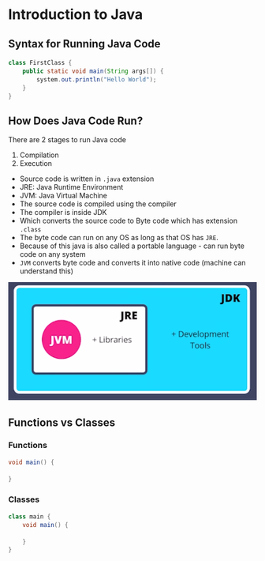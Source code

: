 # Introduction to Java

## Syntax for Running Java Code
```java
class FirstClass {
    public static void main(String args[]) {
        system.out.println("Hello World");
    }
}
```
## How Does Java Code Run?
There are 2 stages to run Java code
1. Compilation 
2. Execution


- Source code is written in `.java` extension
- JRE: Java Runtime Environment
- JVM: Java Virtual Machine
- The source code is compiled using the compiler
- The compiler is inside JDK
- Which converts the source code to Byte code which has extension `.class`
- The byte code can run on any OS as long as that OS has `JRE`.
- Because of this java is also called a portable language - can run byte code on any system
- `JVM` converts byte code and converts it into native code (machine can understand this)

![alt text](image.png)

## Functions vs Classes
### Functions
```java
void main() {

}
```

### Classes
```java
class main {
    void main() {
        
    }
}
```
